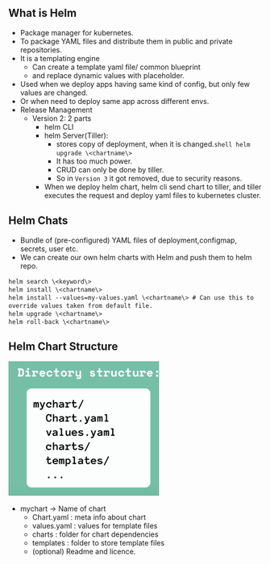## What is Helm
- Package manager for kubernetes.
- To package YAML files and distribute them in public and private repositories.
- It is a templating engine
    - Can create a template yaml file/ common blueprint
    - and replace dynamic values with placeholder.
- Used when we deploy apps having same kind of config, but only few values are changed.
- Or when need to deploy same app across different envs.
- Release Management
    - Version 2: 2 parts
        - helm CLI
        - helm Server(Tiller): 
            - stores copy of deployment, when it is changed.```shell helm upgrade \<chartname\> ```
            - It has too much power.
            - CRUD can only be done by tiller.
            - So in ```Version 3``` it got removed, due to security reasons.
        - When we deploy helm chart, helm cli send chart to tiller, and tiller executes the request and deploy yaml files to kubernetes cluster.

## Helm Chats
-  Bundle of (pre-configured) YAML files of deployment,configmap, secrets, user etc.
- We can create our own helm charts with Helm and push them to helm repo.


```shell
helm search \<keyword\>
helm install \<chartname\>
helm install --values=my-values.yaml \<chartname\> # Can use this to override values taken from default file.
helm upgrade \<chartname\> 
helm roll-back \<chartname\> 

```

## Helm Chart Structure
![alt text](image-2.png)
- mychart -> Name of chart
    - Chart.yaml : meta info about chart
    - values.yaml : values for template files
    - charts : folder for chart dependencies
    - templates : folder to store template files
    - (optional) Readme and licence.